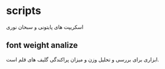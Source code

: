 # scripts
اسکریپت های پایتونی و سبحان نوری 

## font weight analize
ابزاری برای بررسی و تحلیل وزن و میزان پراکندگی گلیف های قلم است.

